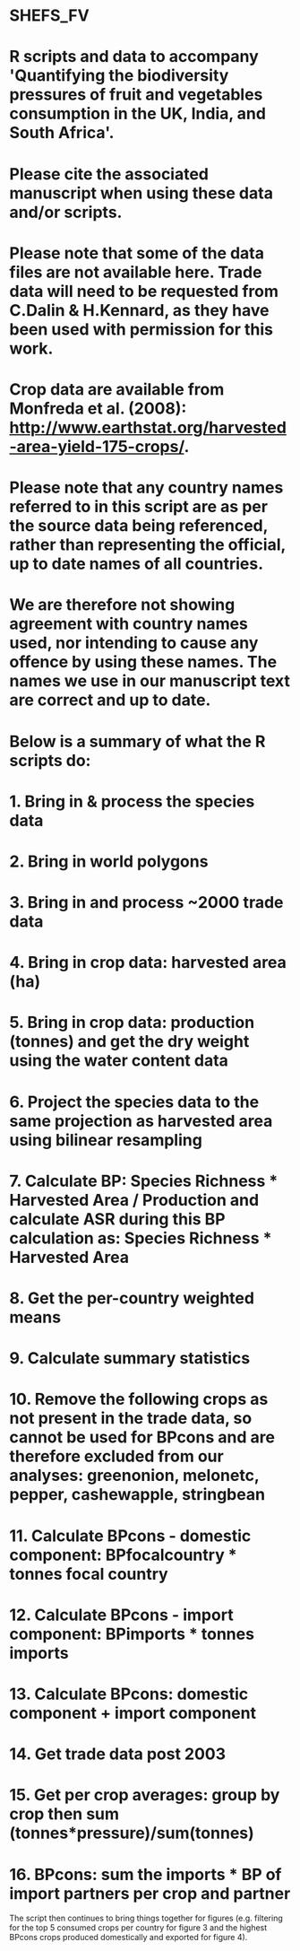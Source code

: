 # SHEFS_FV
# R scripts and data to accompany 'Quantifying the biodiversity pressures of fruit and vegetables consumption in the UK, India, and South Africa'.

# Please cite the associated manuscript when using these data and/or scripts.

# Please note that some of the data files are not available here. Trade data will need to be requested from C.Dalin & H.Kennard, as they have been used with permission for this work.
# Crop data are available from Monfreda et al. (2008): http://www.earthstat.org/harvested-area-yield-175-crops/.

# Please note that any country names referred to in this script are as per the source data being referenced, rather than representing the official, up to date names of all countries.
# We are therefore not showing agreement with country names used, nor intending to cause any offence by using these names. The names we use in our manuscript text are correct and up to date.

# Below is a summary of what the R scripts do:

# 1. Bring in & process the species data
# 2. Bring in world polygons
# 3. Bring in and process ~2000 trade data
# 4. Bring in crop data: harvested area (ha)
# 5. Bring in crop data: production (tonnes) and get the dry weight using the water content data
# 6. Project the species data to the same projection as harvested area using bilinear resampling 
# 7. Calculate BP: Species Richness * Harvested Area / Production and calculate ASR during this BP calculation as: Species Richness * Harvested Area
# 8. Get the per-country weighted means
# 9. Calculate summary statistics
# 10. Remove the following crops as not present in the trade data, so cannot be used for BPcons and are therefore excluded from our analyses: greenonion, melonetc, pepper, cashewapple, stringbean
# 11. Calculate BPcons - domestic component: BPfocalcountry * tonnes focal country
# 12. Calculate BPcons - import component: BPimports * tonnes imports
# 13. Calculate BPcons: domestic component + import component
# 14. Get trade data post 2003
# 15. Get per crop averages: group by crop then sum (tonnes*pressure)/sum(tonnes)
# 16. BPcons: sum the imports * BP of import partners per crop and partner

The script then continues to bring things together for figures (e.g. filtering for the top 5 consumed crops per country for figure 3 and the highest BPcons crops produced domestically and exported for figure 4).
 
